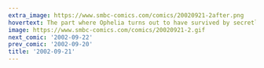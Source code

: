 ```yaml
---
extra_image: https://www.smbc-comics.com/comics/20020921-2after.png
hovertext: The part where Ophelia turns out to have survived by secretly being a mermaid was pretty good, though.
image: https://www.smbc-comics.com/comics/20020921-2.gif
next_comic: '2002-09-22'
prev_comic: '2002-09-20'
title: '2002-09-21'
---
```


